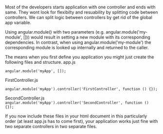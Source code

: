  Most of the developers starts application with one controller and ends with same.
 They wont look for flexibilty and resuability by splitting code between controllers.
 We can split logic between controllers by get rid of the global app variable. 

Using angular.module() with two parameters (e.g. angular.module('my-module', [])) would result in setting a new module with its corresponding dependencies. In contrast, when using angular.module('my-module') the corresponding module is looked up internally and returned to the caller.

The means when you first define you application you might just create the following files and structure.
app.js
```script
angular.module('myApp', []);
```
FirstController.js
```script
angular.module('myApp').controller('FirstController', function () {});
```
SecondController.js
`angular.module('myApp').controller('SecondController', function () {});`

If you now include these files in your html document in this particularly order (at least app.js has to come first), your application works just fine with two separate controllers in two separate files.


